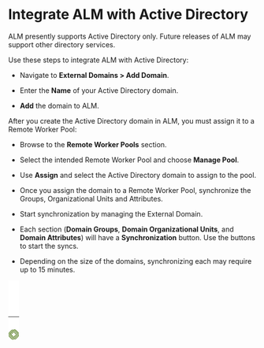 ﻿[title]: # (Integrate ALM with Active Directory)
[tags]: # (Account Lifecycle Manager,ALM,)
[priority]: # (5130)

# Integrate ALM with Active Directory

ALM presently supports Active Directory only. Future releases of ALM may support other directory services.

Use these steps to integrate ALM with Active Directory:

* Navigate to **External Domains \> Add Domain**.

* Enter the **Name** of your Active Directory domain.

* **Add** the domain to ALM.

After you create the Active Directory domain in ALM, you must assign it to a Remote Worker Pool:

* Browse to the **Remote Worker Pools** section.

* Select the intended Remote Worker Pool and choose **Manage Pool**.

* Use **Assign** and select the Active Directory domain to assign to the pool.

* Once you assign the domain to a Remote Worker Pool, synchronize the Groups, Organizational Units and Attributes.

* Start synchronization by managing the External Domain.

* Each section (**Domain Groups**, **Domain Organizational Units**, and **Domain Attributes**) will have a **Synchronization** button. Use the buttons to start the syncs.

* Depending on the size of the domains, synchronizing each may require up to 15 minutes.

![Article End](../../alm-bug.png)

  

  
